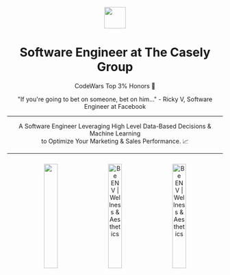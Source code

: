 <div align="center">
    <img src="https://thecaselygroup.com/images/logo-white.png" width="50">
</div>

<div align="center">

<h1>Software Engineer at The Casely Group</h1>

<p>CodeWars Top 3% Honors 💯</p>

<p>
"If you're going to bet on someone, bet on him..." - Ricky V, Software Engineer at Facebook
</p>

<hr>

<p>
A Software Engineer Leveraging High Level Data-Based Decisions & Machine Learning<br> to Optimize Your Marketing & Sales Performance. 📈
</p>

<hr>

<div align="center">
    <img src="https://thecaselygroup.com/images/fullwidth-gallery-mdclcp-420x350.png" width="25%" style="margin:10px">
    <img src="https://thecaselygroup.com/images/fullwidth-gallery-be-env-420x350-2.png" alt="Be ENV | Wellness &amp; Aesthetics" width="25%" style="margin:10px">
    <img src="https://thecaselygroup.com/images/fullwidth-gallery-vivatherapysolutions-420x350.png" alt="Be ENV | Wellness &amp; Aesthetics" width="25%" style="margin:10px">        
</div>
